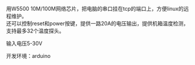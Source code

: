 用W5500 10M/100M网络芯片，把电脑的串口挂在tcp的端口上，方便linux的远程维护。  
还可以控制reset和power按键，提供一路20A的电压输出，提供机箱温度检测，  
支持最多32个温度探头。  
  
输入电压5-30V  

开发环境：arduino  
